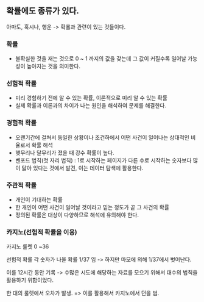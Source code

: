 ## 확률에도 종류가 있다.

아마도, 혹시나, 행운 -> 확룔과 관련이 있는 것들이다.

### 확률

- 불확실한 것을 재는 것으로 0 ~ 1 까지의 값을 갖는데 그 값이 커질수록 일어날 가능 성이 높아지는 것을 의미한다.

### 선험적 확률

- 미리 경험하기 전에 알 수 있는 확률, 이론적으로 미리 알 수 있는 확률
- 실제 확률과 이론과의 차이가 나는 원인을 해석하여 문제를 해결한다.

### 경험적 확률

- 오랜기간에 걸쳐서 동일한 상황이나 조건하에서 어떤 사건이 일어나는 상대적인 비율로서 확률 해석
- 햇무리나 달무리가 졌을 때 강수 확률이 높다.
- 벤포드 법칙(첫 자리 법칙) : 1로 시작하는 페이지가 다른 수로 시작하는 숫자보다 많이 닳아 있다는 것에서 발견, 이는 데이터 탐색에 활용한다.

### 주관적 확률

- 개인이 기대하는 확률
- 한 개인이 어떤 사건이 일어날 것이라고 믿는 정도가 곧 그 사건의 확률
- 정의된 확률은 대상이 다양하므로 해석에 유의해야 한다.

### 카지노(선험적 확률을 이용)

카지노 룰렛 0 ~36

선험적 확률 각 숫자가 나올 확률 1/37 임 -> 하지만 마모에 의해 1/37에서 벗어난다.

이를 12시간 동안 기록 -> 수많은 시도에 해당하는 자료를 모으기 위해서 대수의 법칙을 활용하기 위함이었다.

한 대의 룰렛에서 오차가 발생. => 이를 활용해서 카지노에서 던을 범.